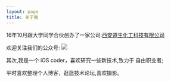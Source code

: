```yaml
---
layout: page
title: 关于我 
---
```


16年10月跟大学同学合伙创办了一家公司:[西安道生化工科技有限公司](https://www.6chemical.com/)

<p>

欢迎关注我们的公众号:
![](http://o9zpq25pv.bkt.clouddn.com/lucyBlog/daoshegnkeji.png)

<p>
其次,我是一个 iOS coder，喜欢研究一些新技术,致力于 自由职业者;
<p>

<p>
平时喜欢整理个人博客，逛逛技术论坛,喜欢摄影。
<p>


